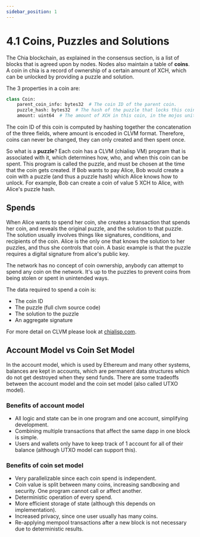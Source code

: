 ```yaml
---
sidebar_position: 1
---
```


# 4.1 Coins, Puzzles and Solutions
The Chia blockchain, as explained in the consensus section, is a list of blocks that is agreed upon by nodes.
Nodes also maintain a table of **coins**. A coin in chia is a record of ownership of a certain amount of XCH, which 
can be unlocked by providing a puzzle and solution. 

The 3 properties in a coin are:

```python
class Coin:
    parent_coin_info: bytes32  # The coin ID of the parent coin.
    puzzle_hash: bytes32  # The hash of the puzzle that locks this coin.
    amount: uint64  # The amount of XCH in this coin, in the mojos unit: 1 XCH = 1 trillion mojos.
```

The coin ID of this coin is computed by hashing together the concatenation of the three fields, where amount is encoded
in CLVM format. Therefore, coins can never be changed, they can only created and then spent once.


So what is a **puzzle**? Each coin has a CLVM (chialisp VM) program that is associated with it, which determines how, who,
and when this coin can be spent. This program is called the puzzle, and must be chosen at the time that the coin gets
created. If Bob wants to pay Alice, Bob would create a coin with a puzzle (and thus a puzzle hash) which Alice knows
how to unlock. For example, Bob can create a coin of value 5 XCH to Alice, with Alice's puzzle hash.

## Spends

When Alice wants to spend her coin, she creates a transaction that spends her coin, and reveals the original puzzle, and the solution
to that puzzle. The solution usually involves things like signatures, conditions, and recipients of the coin. Alice
is the only one that knows the solution to her puzzles, and thus she controls that coin. A basic example is that the
puzzle requires a digital signature from alice's public key. 


The network has no concept of coin ownership, anybody can attempt to spend any coin on the network. It's up to the puzzles to prevent coins from being stolen or spent in unintended ways.

The data required to spend a coin is:
* The coin ID
* The puzzle (full clvm source code)
* The solution to the puzzle
* An aggregate signature

For more detail on CLVM please look at [chialisp.com](http://chialisp.com).

## Account Model vs Coin Set Model
In the account model, which is used by Ethereum and many other systems, balances are kept in accounts, which are
permanent data structures which do not get destroyed when they send funds. There are some tradeoffs between the 
account model and the coin set model (also called UTXO model).

### Benefits of account model
* All logic and state can be in one program and one account, simplifying development.
* Combining multiple transactions that affect the same dapp in one block is simple.
* Users and wallets only have to keep track of 1 account for all of their balance (although UTXO model can support this).

### Benefits of coin set model
* Very parallelizable since each coin spend is independent.
* Coin value is split between many coins, increasing sandboxing and security. One program cannot call or affect another.
* Deterministic operation of every spend.
* More efficient storage of state  (although this depends on implementation).
* Increased privacy, since one user usually has many coins.
* Re-applying mempool transactions after a new block is not necessary due to deterministic results.